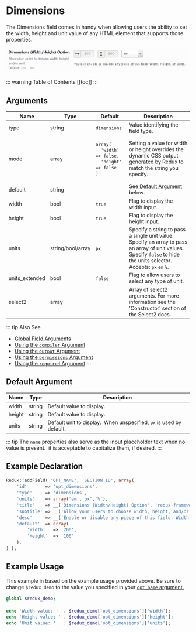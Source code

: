 # Dimensions

The Dimensions field comes in handy when allowing users the ability to set the width, height and unit value of any HTML element that supports those properties.

<span style="display:block;text-align:center">![](./img/dimensions.png)</span>

::: warning Table of Contents
[[toc]]
:::

## Arguments
|Name|Type|Default|Description|
|--- |--- |--- |--- |
|type|string|`dimensions`|Value identifying the field type.|
|mode|array|<pre class="language-php codecopy-enabled"><code>array(<br/>&nbsp;&nbsp;'width' => false,<br/>&nbsp;&nbsp;'height' => false <br/>)</code></pre>|Setting a value for width or height overrides the dynamic CSS output generated by Redux to match the string you specify.|
|default|string||See [Default Argument](#default-argument) below.|
|width|bool|`true`|Flag to display the width input.|
|height|bool|`true`|Flag to display the height input.|
|units|string/bool/array|`px`|Specify a string to pass a single unit value.  Specify an array to pass an array of unit values.  Specify `false` to hide the units selector.  Accepts: `px` `em` `%`.|
|units_extended|bool|`false`|Flag to allow users to select any type of unit.|
|select2|array||Array of select2 arguments. For more information see the 'Constructor' section of the Select2 docs.|

::: tip Also See
- [Global Field Arguments](../configuration/fields/arguments.md)
- [Using the `compiler` Argument](../configuration/fields/compiler.md)
- [Using the `output` Argument](../configuration/fields/output.md)
- [Using the `permissions` Argument](../configuration/fields/permissions.md)
- [Using the `required` Argument](../configuration/fields/required.md)
:::

## Default Argument
|Name|Type|Description|
|--- |--- |--- |
|width|string|Default value to display.|
|height|string|Default value to display.|
|units|string|Default unit to display.  When unspecified, `px` is used by default.|

::: tip
The `name` properties also serve as the input placeholder text when no value is present.  it is acceptable to capitalize them, if desired.
:::

## Example Declaration
```php
Redux::addField( 'OPT_NAME', 'SECTION_ID', array(
    'id'       => 'opt_dimensions',
    'type'     => 'dimensions',
    'units'    => array('em','px','%'),
    'title'    => __('Dimensions (Width/Height) Option', 'redux-framework-demo'),
    'subtitle' => __('Allow your users to choose width, height, and/or unit.', 'redux-framework-demo'),
    'desc'     => __('Enable or disable any piece of this field. Width, Height, or Units.', 'redux-framework-demo'),
    'default'  => array(
        'Width'   => '200', 
        'Height'  => '100'
    ),
) );
```

## Example Usage
This example in based on the example usage provided above. Be sure to change `$redux_demo` to the value you specified in your <a title="opt_name" href="/redux-framework/arguments/opt_name/">`opt_name` argument.</a>

```php
global $redux_demo;

echo 'Width value: '  . $redux_demo['opt_dimensions']['width'];
echo 'Height value: ' . $redux_demo['opt_dimensions']['height'];
echo 'Unit value: '   . $redux_demo['opt_dimensions']['units'];
```

